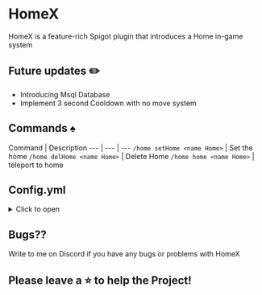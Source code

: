 # HomeX
HomeX is a feature-rich Spigot plugin that introduces a Home in-game system

## Future updates :pencil2:
- Introducing Msql Database
- Implement 3 second Cooldown with no move system

## Commands :spades:
Command | Description
--- | --- | ---
`/home setHome <name Home>` | Set the home
`/home delHome <name Home>` | Delete Home
`/home home <name Home>` | teleport to home

## Config.yml
<details>
  <summary>Click to open</summary>

```yaml
---
#
#    _    _                       __   __
#   | |  | |                      \ \ / /
#   | |__| | ___  _ __ ___   ___   \ V /
#   |  __  |/ _ \| '_ ` _ \ / _ \   > <
#   | |  | | (_) | | | | | |  __/  / . \
#   |_|  |_|\___/|_| |_| |_|\___| /_/ \_\
#
#      This Plugin was made with ❤️ by Akari_my
#      GitHub: github.com/Akari-my
#      Discord for support: akari_my
#
#      version: 1.0-BETA


messages:
  success:
    homeSet: "&aHome '%home%' set successfully!"
    homeDeleted: "&aHome '%home%' successfully deleted!"
    teleportedToHome: "&aTeleported to home '%home%'!"
  error:
    homeAlreadyExists: "&cThe home '%home%' already exists."
    homeNotFound: "&cThe home '%home%' does not exist."
```
</details>

## Bugs??
Write to me on Discord if you have any bugs or problems with HomeX

## Please leave a ⭐ to help the Project!

